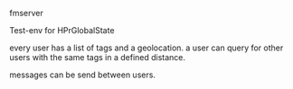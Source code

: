 fmserver

Test-env for HPrGlobalState

every user has a list of tags and a geolocation. a user can query for other users with the same tags in a defined distance.

messages can be send between users.
